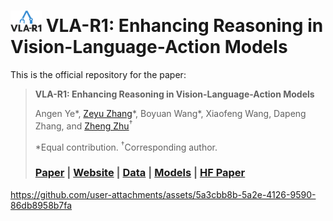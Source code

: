 # <img src="https://github.com/GigaAI-research/VLA-R1/blob/website/assets/vlar1_logo.png" alt="logo" width="50"/> VLA-R1: Enhancing Reasoning in Vision-Language-Action Models

This is the official repository for the paper:
> **VLA-R1: Enhancing Reasoning in Vision-Language-Action Models**
>
> Angen Ye\*, [Zeyu Zhang](https://steve-zeyu-zhang.github.io/)\*, Boyuan Wang\*, Xiaofeng Wang, Dapeng Zhang, and [Zheng Zhu](http://www.zhengzhu.net/)<sup>†</sup>
>
> \*Equal contribution. <sup>†</sup>Corresponding author.
>
> ### [Paper]() | [Website](https://gigaai-research.github.io/VLA-R1) | [Data]() | [Models]() | [HF Paper]()

https://github.com/user-attachments/assets/5a3cbb8b-5a2e-4126-9590-86db8958b7fa




